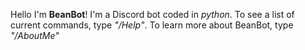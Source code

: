 Hello I'm **BeanBot**! I'm a Discord bot coded in *python*. 
To see a list of current commands, type *"/Help"*.
To learn more about BeanBot, type *"/AboutMe"*